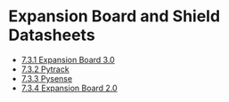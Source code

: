 # Expansion Board and Shield Datasheets

- [7.3.1 Expansion Board 3.0](ref://../downloads/expansion3-specsheet.pdf)
- [7.3.2 Pytrack](ref://../downloads/pytrack-specsheet.pdf)
- [7.3.3 Pysense](ref://../downloads/pysense-specsheet.pdf)
- [7.3.4 Expansion Board 2.0](ref://../downloads/expansion2-specsheet.pdf)
